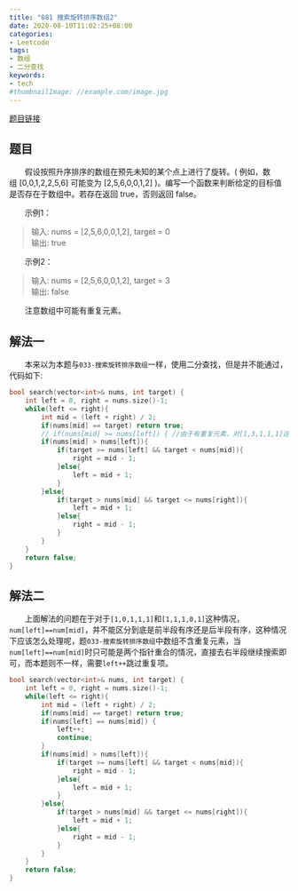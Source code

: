 ```yaml
---
title: "081 搜索旋转排序数组2"
date: 2020-08-10T11:02:25+08:00
categories:
- Leetcode
tags:
- 数组
- 二分查找
keywords:
- tech
#thumbnailImage: //example.com/image.jpg
---
```

[题目链接](https://leetcode-cn.com/problems/search-in-rotated-sorted-array-ii/)
<!--more-->
## 题目
　　假设按照升序排序的数组在预先未知的某个点上进行了旋转。( 例如，数组 [0,0,1,2,2,5,6] 可能变为 [2,5,6,0,0,1,2] )。编写一个函数来判断给定的目标值是否存在于数组中。若存在返回 true，否则返回 false。

　　示例1：
> 输入: nums = [2,5,6,0,0,1,2], target = 0  
> 输出: true

　　示例2：
> 输入: nums = [2,5,6,0,0,1,2], target = 3  
> 输出: false

　　注意数组中可能有重复元素。

## 解法一
　　本来以为本题与`033-搜索旋转排序数组`一样，使用二分查找，但是并不能通过，代码如下:

```cpp
bool search(vector<int>& nums, int target) {
    int left = 0, right = nums.size()-1;
    while(left <= right){
        int mid = (left + right) / 2;
        if(nums[mid] == target) return true;
        // if(nums[mid] >= nums[left]) { //由于有重复元素，对[1,3,1,1,1]这种情况不适用
        if(nums[mid] > nums[left]){
            if(target >= nums[left] && target < nums[mid]){
                right = mid - 1;
            }else{
                left = mid + 1;
            }
        }else{
            if(target > nums[mid] && target <= nums[right]){
                left = mid + 1;
            }else{
                right = mid - 1;
            }
        }
    }
    return false;
}
```

## 解法二
　　上面解法的问题在于对于`[1,0,1,1,1]`和`[1,1,1,0,1]`这种情况，`num[left]==num[mid]`，并不能区分到底是前半段有序还是后半段有序，这种情况下应该怎么处理呢，题`033-搜索旋转排序数组`中数组不含重复元素，当`num[left]==num[mid]`时只可能是两个指针重合的情况，直接去右半段继续搜索即可，而本题则不一样，需要`left++`跳过重复项。

```cpp
bool search(vector<int>& nums, int target) {
    int left = 0, right = nums.size()-1;
    while(left <= right){
        int mid = (left + right) / 2;
        if(nums[mid] == target) return true;
        if(nums[left] == nums[mid]) {
            left++;
            continue;
        }
        if(nums[mid] > nums[left]){
            if(target >= nums[left] && target < nums[mid]){
                right = mid - 1;
            }else{
                left = mid + 1;
            }
        }else{
            if(target > nums[mid] && target <= nums[right]){
                left = mid + 1;
            }else{
                right = mid - 1;
            }
        }
    }
    return false;
}
```
